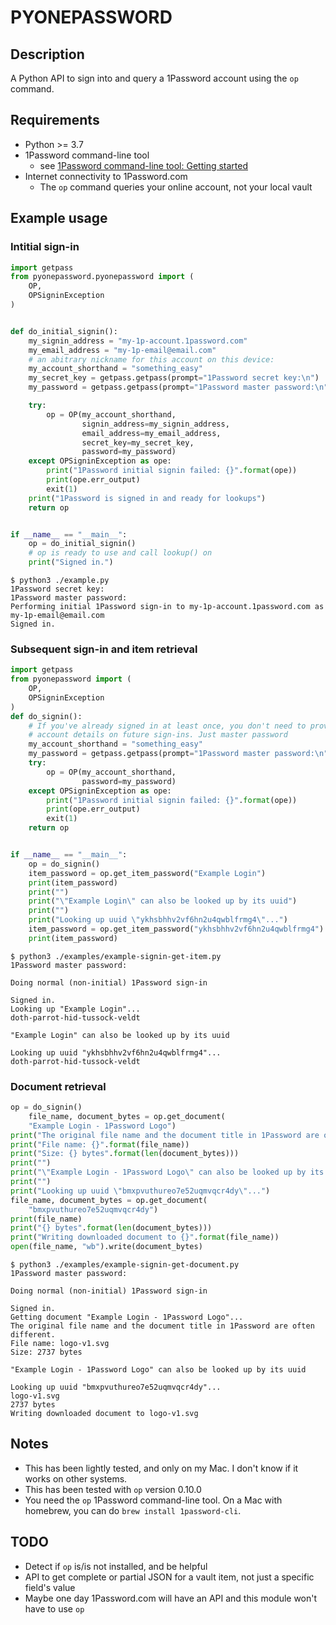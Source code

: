 # PYONEPASSWORD

## Description

A Python API to sign into and query a 1Password account using the `op` command.

## Requirements

- Python >= 3.7
- 1Password command-line tool
  - see [1Password command-line tool: Getting started](https://support.1password.com/command-line-getting-started/)
- Internet connectivity to 1Password.com
  - The `op` command queries your online account, not your local vault

## Example usage

### Intitial sign-in

```Python
import getpass
from pyonepassword.pyonepassword import (
    OP,
    OPSigninException
)


def do_initial_signin():
    my_signin_address = "my-1p-account.1password.com"
    my_email_address = "my-1p-email@email.com"
    # an abitrary nickname for this account on this device:
    my_account_shorthand = "something_easy"
    my_secret_key = getpass.getpass(prompt="1Password secret key:\n")
    my_password = getpass.getpass(prompt="1Password master password:\n")

    try:
        op = OP(my_account_shorthand,
                signin_address=my_signin_address,
                email_address=my_email_address,
                secret_key=my_secret_key,
                password=my_password)
    except OPSigninException as ope:
        print("1Password initial signin failed: {}".format(ope))
        print(ope.err_output)
        exit(1)
    print("1Password is signed in and ready for lookups")
    return op


if __name__ == "__main__":
    op = do_initial_signin()
    # op is ready to use and call lookup() on
    print("Signed in.")
```

```Console
$ python3 ./example.py
1Password secret key:
1Password master password:
Performing initial 1Password sign-in to my-1p-account.1password.com as my-1p-email@email.com
Signed in.
```

### Subsequent sign-in and item retrieval

```Python
import getpass
from pyonepassword import (
    OP,
    OPSigninException
)
def do_signin():
    # If you've already signed in at least once, you don't need to provide all
    # account details on future sign-ins. Just master password
    my_account_shorthand = "something_easy"
    my_password = getpass.getpass(prompt="1Password master password:\n")
    try:
        op = OP(my_account_shorthand,
                password=my_password)
    except OPSigninException as ope:
        print("1Password initial signin failed: {}".format(ope))
        print(ope.err_output)
        exit(1)
    return op


if __name__ == "__main__":
    op = do_signin()
    item_password = op.get_item_password("Example Login")
    print(item_password)
    print("")
    print("\"Example Login\" can also be looked up by its uuid")
    print("")
    print("Looking up uuid \"ykhsbhhv2vf6hn2u4qwblfrmg4\"...")
    item_password = op.get_item_password("ykhsbhhv2vf6hn2u4qwblfrmg4")
    print(item_password)
```

```Console
$ python3 ./examples/example-signin-get-item.py
1Password master password:

Doing normal (non-initial) 1Password sign-in

Signed in.
Looking up "Example Login"...
doth-parrot-hid-tussock-veldt

"Example Login" can also be looked up by its uuid

Looking up uuid "ykhsbhhv2vf6hn2u4qwblfrmg4"...
doth-parrot-hid-tussock-veldt
```

### Document retrieval

```Python
op = do_signin()
    file_name, document_bytes = op.get_document(
    "Example Login - 1Password Logo")
print("The original file name and the document title in 1Password are often different.")
print("File name: {}".format(file_name))
print("Size: {} bytes".format(len(document_bytes)))
print("")
print("\"Example Login - 1Password Logo\" can also be looked up by its uuid")
print("")
print("Looking up uuid \"bmxpvuthureo7e52uqmvqcr4dy\"...")
file_name, document_bytes = op.get_document(
    "bmxpvuthureo7e52uqmvqcr4dy")
print(file_name)
print("{} bytes".format(len(document_bytes)))
print("Writing downloaded document to {}".format(file_name))
open(file_name, "wb").write(document_bytes)
```

```Console
$ python3 ./examples/example-signin-get-document.py
1Password master password:

Doing normal (non-initial) 1Password sign-in

Signed in.
Getting document "Example Login - 1Password Logo"...
The original file name and the document title in 1Password are often different.
File name: logo-v1.svg
Size: 2737 bytes

"Example Login - 1Password Logo" can also be looked up by its uuid

Looking up uuid "bmxpvuthureo7e52uqmvqcr4dy"...
logo-v1.svg
2737 bytes
Writing downloaded document to logo-v1.svg
```

## Notes

- This has been lightly tested, and only on my Mac. I don't know if it works on other systems.
- This has been tested with `op` version 0.10.0
- You need the `op` 1Password command-line tool. On a Mac with homebrew, you can do `brew install 1password-cli`.

## TODO

- Detect if `op` is/is not installed, and be helpful
- API to get complete or partial JSON for a vault item, not just a specific field's value
- Maybe one day 1Password.com will have an API and this module won't have to use `op`

